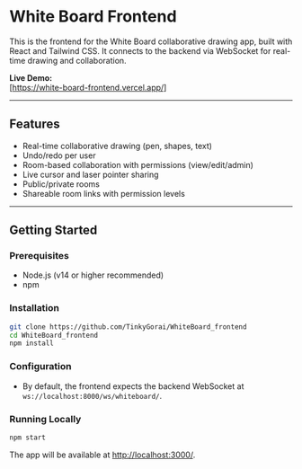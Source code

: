 # White Board Frontend

This is the frontend for the White Board collaborative drawing app, built with React and Tailwind CSS. It connects to the backend via WebSocket for real-time drawing and collaboration.

**Live Demo:**  
[https://white-board-frontend.vercel.app/]

---

## Features

- Real-time collaborative drawing (pen, shapes, text)
- Undo/redo per user
- Room-based collaboration with permissions (view/edit/admin)
- Live cursor and laser pointer sharing
- Public/private rooms
- Shareable room links with permission levels

---

## Getting Started

### Prerequisites

- Node.js (v14 or higher recommended)
- npm

### Installation

```bash
git clone https://github.com/TinkyGorai/WhiteBoard_frontend
cd WhiteBoard_frontend
npm install
```

### Configuration

- By default, the frontend expects the backend WebSocket at `ws://localhost:8000/ws/whiteboard/`.


### Running Locally

```bash
npm start
```
The app will be available at [http://localhost:3000/](http://localhost:3000/).
